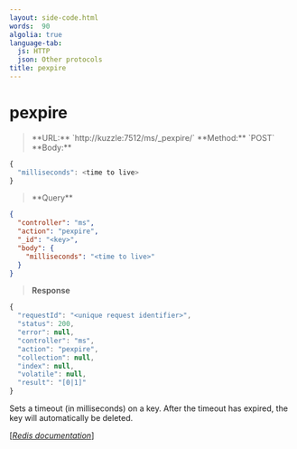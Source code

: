 ```yaml
---
layout: side-code.html
words:  90
algolia: true
language-tab:
  js: HTTP
  json: Other protocols
title: pexpire
---
```


# pexpire




<blockquote class="js">
<p>
**URL:** `http://kuzzle:7512/ms/_pexpire/<key>`  
**Method:** `POST`  
**Body:**
</p>
</blockquote>


```js
{
  "milliseconds": <time to live>
}
```



<blockquote class="json">
<p>
**Query**
</p>
</blockquote>


```json
{
  "controller": "ms",
  "action": "pexpire",
  "_id": "<key>",
  "body": {
    "milliseconds": "<time to live>"
  }
}
```

>**Response**

```javascript
{
  "requestId": "<unique request identifier>",
  "status": 200,
  "error": null,
  "controller": "ms",
  "action": "pexpire",
  "collection": null,
  "index": null,
  "volatile": null,
  "result": "[0|1]"
}
```

Sets a timeout (in milliseconds) on a key. After the timeout has expired, the key will automatically be deleted.

[[_Redis documentation_]](https://redis.io/commands/pexpire)
